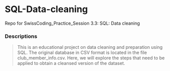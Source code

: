 # SQL-Data-cleaning
Repo for SwissCoding_Practice_Session 3.3: SQL: Data cleaning

### Descriptions

> This is an educational project on data cleaning and preparation using SQL. The original database in CSV format is located in the file club_member_info.csv. Here, we will explore the steps that need to be applied to obtain a cleansed version of the dataset.
